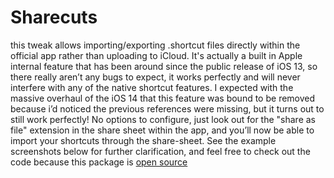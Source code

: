 # Sharecuts
this tweak allows importing/exporting .shortcut files directly within the official app rather than uploading to iCloud. It's actually a built in Apple internal feature that has been around since the public release of iOS 13, so there really aren’t any bugs to expect, it works perfectly and will never interfere with any of the native shortcut features. I expected with the massive overhaul of the iOS 14 that this feature was bound to be removed because i’d noticed the previous references were missing, but it turns out to still work perfectly! No options to configure, just look out for the "share as file" extension in the share sheet within the app, and you’ll now be able to import your shortcuts through the share-sheet. See the example screenshots below for further clarification, and feel free to check out the code because this package is [open source](https://github.com/dlevi309/Sharecuts)
